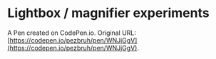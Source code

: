 # Lightbox / magnifier experiments

A Pen created on CodePen.io. Original URL: [https://codepen.io/pezbruh/pen/WNJjGgV](https://codepen.io/pezbruh/pen/WNJjGgV).

